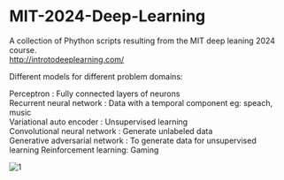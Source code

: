 # MIT-2024-Deep-Learning    

A collection of Phython scripts resulting from the MIT deep leaning 2024 course.  
http://introtodeeplearning.com/  

Different models for different problem domains:  

Perceptron : Fully connected layers of neurons  
Recurrent neural network : Data with a temporal component eg: speach, music  
Variational auto encoder : Unsupervised learning  
Convolutional neural network : Generate unlabeled data   
Generative adversarial network : To generate data for unsupervised learning
Reinforcement learning: Gaming  

![1](https://github.com/A00107408/MIT-Deep-Learning-Course-2024/assets/8778579/440eb29a-7cb4-4d14-a9dc-3841f511c189)
